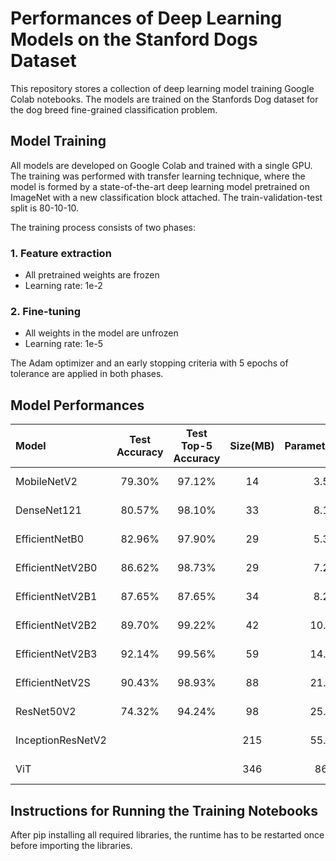 # Performances of Deep Learning Models on the Stanford Dogs Dataset

This repository stores a collection of deep learning model training Google Colab notebooks. The models are trained on the Stanfords Dog dataset for the dog breed fine-grained classification problem.

## Model Training
All models are developed on Google Colab and trained with a single GPU. The training was performed with transfer learning technique, where the model is formed by a state-of-the-art deep learning model pretrained on ImageNet with a new classification block attached. The train-validation-test split is 80-10-10.

The training process consists of two phases: 
### 1. Feature extraction
* All pretrained weights are frozen
* Learning rate: 1e-2

### 2. Fine-tuning
* All weights in the model are unfrozen
* Learning rate: 1e-5

The Adam optimizer and an early stopping criteria with 5 epochs of tolerance are applied in both phases.

## Model Performances
|Model|Test Accuracy|Test Top-5 Accuracy|Size(MB)|Parameters(M)|Link to Final Model|
|:---   | :---: |:---: |:---: |:---: |:---: |
|MobileNetV2|79.30%|97.12%|14|3.5|[Google Drive](https://drive.google.com/file/d/1-1QRmYuGClWCIzo6l4yUwImkZ-0CuzLD/view?usp=sharing)|
|DenseNet121|80.57%|98.10%|33|8.1|[Google Drive](https://drive.google.com/file/d/1-wY0G44HG5JmdbJ9Y_BZN8bWq350VQ7p/view?usp=sharing)|
|EfficientNetB0|82.96%|97.90%|29|5.3|[Google Drive](https://drive.google.com/file/d/1-y6MP9vumLvdBLR7oaMWkVgIT19lNZKh/view?usp=sharing)|
|EfficientNetV2B0|86.62%|98.73%|29|7.2|[Google Drive](https://drive.google.com/file/d/1-0Lv1QeRTFE7ib1G2Erz4_t5kgOb9ta9/view?usp=sharing)|
|EfficientNetV2B1|87.65%|87.65%|34|8.2|[Google Drive](https://drive.google.com/file/d/1-38BYFkVBnAzahI2naZnwaTFXcAmbP6v/view?usp=sharing)|
|EfficientNetV2B2|89.70%|99.22%|42|10.2|[Google Drive](https://drive.google.com/file/d/1-QdEzFdRRmXOZEcenNIgPhi6ZpYVPsU2/view?usp=sharing)|
|EfficientNetV2B3|92.14%|99.56%|59|14.5|[Google Drive](https://drive.google.com/file/d/1-TU2kCHDXWVyuyVN7z7rOjGTwY8d7QaH/view?usp=sharing)|
|EfficientNetV2S|90.43%|98.93%|88|21.6|[Google Drive](https://drive.google.com/file/d/106Ag7tarebY2yHpDzQq2JiiLl1JjHraa/view?usp=sharing)|
|ResNet50V2|74.32%|94.24%|98|25.6|[Google Drive](https://drive.google.com/file/d/1-GEjKCn_teBjnt3I0RsHwG9fj2r1CMR5/view?usp=sharing)|
|InceptionResNetV2|||215|55.9|[Google Drive]()|
|ViT|||346|86|[Hugging Face](https://huggingface.co/skyau/dog-breed-classifier-vit)|

## Instructions for Running the Training Notebooks
After pip installing all required libraries, the runtime has to be restarted once before importing the libraries. 
